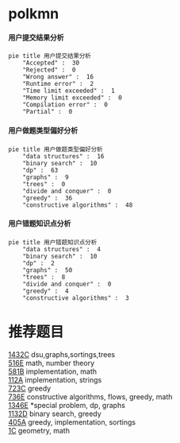 # polkmn

<!-- tabs:start -->



#### **用户提交结果分析**

```mermaid
pie title 用户提交结果分析
    "Accepted" :  30
    "Rejected" :  0
    "Wrong answer" :  16
    "Runtime error" :  2
    "Time limit exceeded" :  1
    "Memory limit exceeded" :  0
    "Compilation error" :  0
    "Partial" :  0
```

#### **用户做题类型偏好分析**

```mermaid
pie title 用户做题类型偏好分析
    "data structures" :  16
    "binary search" :  10
    "dp" :  63
    "graphs" :  9
    "trees" :  0
    "divide and conquer" :  0
    "greedy" :  36
    "constructive algorithms" :  48
```
#### **用户错题知识点分析**

```mermaid
pie title 用户错题知识点分析
    "data structures" :  4
    "binary search" :  10
    "dp" :  2
    "graphs" :  50
    "trees" :  8
    "divide and conquer" :  0
    "greedy" :  4
    "constructive algorithms" :  3
```



<!-- tabs:end -->
# 推荐题目
[1432C](https://codeforces.com/contest/1432/problem/C)		dsu,graphs,sortings,trees		  
[516E](https://codeforces.com/contest/516/problem/E)		math,
                        number theory		  
[581B](https://codeforces.com/contest/581/problem/B)		implementation,
                        math		  
[112A](https://codeforces.com/contest/112/problem/A)		implementation,
                        strings		  
[723C](https://codeforces.com/contest/723/problem/C)		greedy		  
[736E](https://codeforces.com/contest/736/problem/E)		constructive algorithms,
                        flows,
                        greedy,
                        math		  
[1346E](https://codeforces.com/contest/1346/problem/E)		*special problem,
                        dp,
                        graphs		  
[1132D](https://codeforces.com/contest/1132/problem/D)		binary search,
                        greedy		  
[405A](https://codeforces.com/contest/405/problem/A)		greedy,
                        implementation,
                        sortings		  
[1C](https://codeforces.com/contest/1/problem/C)		geometry,
                        math		  
